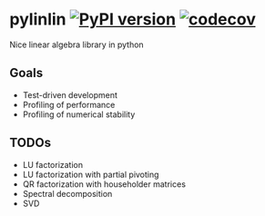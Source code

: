 # pylinlin [![PyPI version](https://badge.fury.io/py/pylinlin.svg)](https://badge.fury.io/py/pylinlin) [![codecov](https://codecov.io/gh/owenl131/pylinlin/branch/main/graph/badge.svg)](https://codecov.io/gh/owenl131/pylinlin)


Nice linear algebra library in python

## Goals

- Test-driven development
- Profiling of performance
- Profiling of numerical stability

## TODOs

- LU factorization
- LU factorization with partial pivoting
- QR factorization with householder matrices
- Spectral decomposition
- SVD
